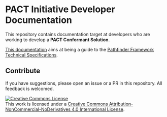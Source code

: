# PACT Initiative Developer Documentation

This repository contains documentation target at developers who are working to develop a **PACT Conformant Solution**.

[This documentation](https://wbcsd.github.io/introduction/) aims at being a guide to the [Pathfinder Framework Technical Specifications](https://wbcsd.github.io/data-exchange-protocol/v2/).

## Contribute

If you have suggestions, please open an issue or a PR in this repository. All feedback is welcomed.


<a rel="license" href="http://creativecommons.org/licenses/by-nc-nd/4.0/"><img alt="Creative Commons License" style="border-width:0" src="https://i.creativecommons.org/l/by-nc-nd/4.0/88x31.png" /></a><br />This work is licensed under a <a rel="license" href="http://creativecommons.org/licenses/by-nc-nd/4.0/">Creative Commons Attribution-NonCommercial-NoDerivatives 4.0 International License</a>.
